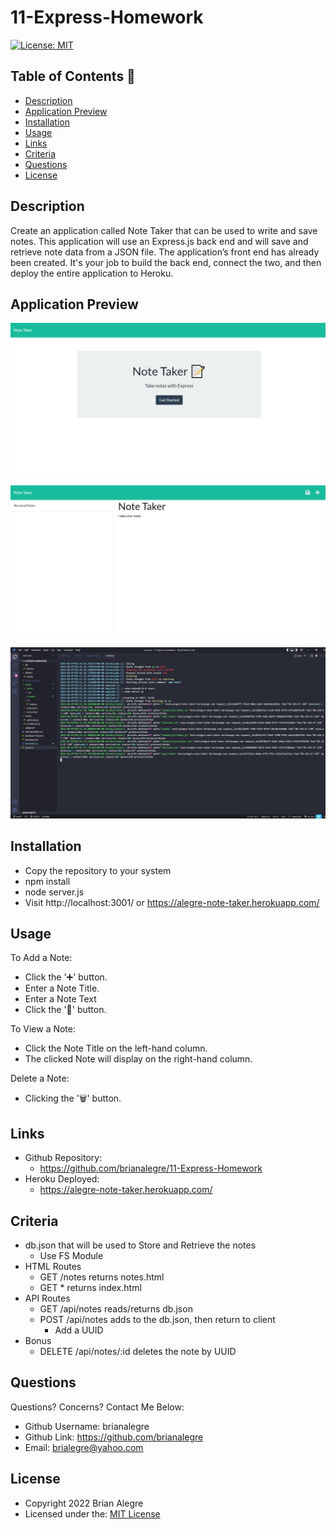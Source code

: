# 11-Express-Homework
[![License: MIT](https://img.shields.io/badge/License-MIT-yellow.svg)](https://opensource.org/licenses/MIT)


## Table of Contents 📑
- [Description](#description)
- [Application Preview](#application-preview)
- [Installation](#installation)
- [Usage](#usage)
- [Links](#links)
- [Criteria](#criteria)
- [Questions](#questions)
- [License](#license)

## Description
Create an application called Note Taker that can be used to write and save notes. This application will use an Express.js back end and will save and retrieve note data from a JSON file. The application’s front end has already been created. It's your job to build the back end, connect the two, and then deploy the entire application to Heroku.

## Application Preview
<p align="center">
    <img alt="Site Preview" src="./public/assets/images/SitePreview.png">
</p>

<p align="center">
    <img alt="Site Preview2" src="./public/assets/images/SitePreview2.png">
</p>

<p align="center">
    <img alt="Site Preview2" src="./public/assets/images/SitePreview3.png">
</p>

## Installation
- Copy the repository to your system
- npm install
- node server.js
- Visit http://localhost:3001/ or https://alegre-note-taker.herokuapp.com/

## Usage
To Add a Note:
- Click the '➕' button.
- Enter a Note Title.
- Enter a Note Text
- Click the '💾' button. 

To View a Note:
- Click the Note Title on the left-hand column.
- The clicked Note will display on the right-hand column.

Delete a Note:
- Clicking the '🗑️' button.


## Links
-   Github Repository:
    - https://github.com/brianalegre/11-Express-Homework
-   Heroku Deployed:
    - https://alegre-note-taker.herokuapp.com/

## Criteria
- db.json that will be used to Store and Retrieve the notes
    - Use FS Module
- HTML Routes
    - GET /notes returns notes.html
    - GET * returns index.html
- API Routes
    - GET /api/notes reads/returns db.json
    - POST /api/notes adds to the db.json, then return to client
        - Add a UUID
- Bonus
    - DELETE /api/notes/:id deletes the note by UUID

## Questions
Questions? Concerns?  Contact Me Below:
- Github Username: brianalegre
- Github Link: https://github.com/brianalegre 
- Email: brialegre@yahoo.com

## License
- Copyright 2022 Brian Alegre
- Licensed under the: [MIT License](https://opensource.org/licenses/MIT) 


